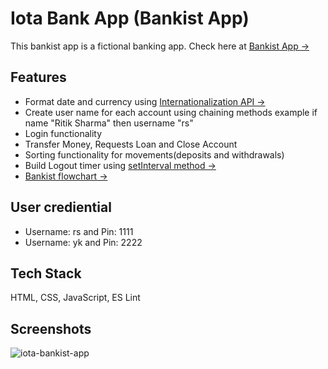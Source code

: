 # Iota Bank App (Bankist App)

This bankist app is a fictional banking app. Check here at [Bankist App &rarr;](https://iotabank.vercel.app/)

## Features

-  Format date and currency using [Internationalization API &rarr;](https://developer.mozilla.org/en-US/docs/Web/JavaScript/Reference/Global_Objects/Intl)
-  Create user name for each account using chaining methods example if name "Ritik Sharma" then username "rs"
-  Login functionality
-  Transfer Money, Requests Loan and Close Account
-  Sorting functionality for movements(deposits and withdrawals)
-  Build Logout timer using [setInterval method &rarr;](https://developer.mozilla.org/en-US/docs/Web/API/setInterval)
-  [Bankist flowchart &rarr;](https://github.com/ritiksharmarj/BankistApp/blob/main/Bankist-flowchart.png)

## User crediential

-  Username: rs and Pin: 1111
-  Username: yk and Pin: 2222

## Tech Stack

HTML, CSS, JavaScript, ES Lint

## Screenshots

![iota-bankist-app](https://user-images.githubusercontent.com/54701022/215314176-aa460b47-2670-4cd9-8cbe-4f8f97e0e2b8.png)
